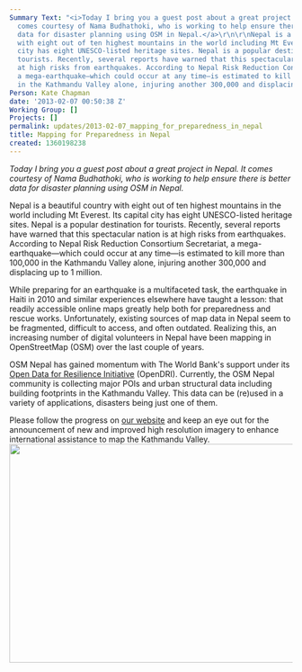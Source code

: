 ```yaml
---
Summary Text: "<i>Today I bring you a guest post about a great project in Nepal. It
  comes courtesy of Nama Budhathoki, who is working to help ensure there is better
  data for disaster planning using OSM in Nepal.</a>\r\n\r\nNepal is a beautiful country
  with eight out of ten highest mountains in the world including Mt Everest. Its capital
  city has eight UNESCO-listed heritage sites. Nepal is a popular destination for
  tourists. Recently, several reports have warned that this spectacular nation is
  at high risks from earthquakes. According to Nepal Risk Reduction Consortium Secretariat,
  a mega-earthquake—which could occur at any time—is estimated to kill more than 100,000
  in the Kathmandu Valley alone, injuring another 300,000 and displacing up to 1 million.\r\n\r\n"
Person: Kate Chapman
date: '2013-02-07 00:50:38 Z'
Working Group: []
Projects: []
permalink: updates/2013-02-07_mapping_for_preparedness_in_nepal
title: Mapping for Preparedness in Nepal
created: 1360198238
---
```

<p><em>Today I bring you a guest post about a great project in Nepal. It comes courtesy of Nama Budhathoki, who is working to help ensure there is better data for disaster planning using OSM in Nepal.</em></p><p>Nepal is a beautiful country with eight out of ten highest mountains in the world including Mt Everest. Its capital city has eight UNESCO-listed heritage sites. Nepal is a popular destination for tourists. Recently, several reports have warned that this spectacular nation is at high risks from earthquakes. According to Nepal Risk Reduction Consortium Secretariat, a mega-earthquake—which could occur at any time—is estimated to kill more than 100,000 in the Kathmandu Valley alone, injuring another 300,000 and displacing up to 1 million.</p><p>While preparing for an earthquake is a multifaceted task, the earthquake in Haiti in 2010 and similar experiences elsewhere have taught a lesson: that readily accessible online maps greatly help both for preparedness and rescue works. Unfortunately, existing sources of map data in Nepal seem to be fragmented, difficult to access, and often outdated. Realizing this, an increasing number of digital volunteers in Nepal have been mapping in OpenStreetMap (OSM) over the last couple of years.</p><p>OSM Nepal has gained momentum with The World Bank's support under its <a href="https://www.gfdrr.org/opendri">Open Data for Resilience Initiative</a> (OpenDRI). Currently, the OSM Nepal community is collecting major POIs and urban structural data including building footprints in the Kathmandu Valley. This data can be (re)used in a variety of applications, disasters being just one of them.</p><p>Please follow the progress on <a href="http://www.osmnepal.org">our website</a> and keep an eye out for the announcement of new and improved high resolution imagery to enhance international assistance to map the Kathmandu Valley. <img title="Nepal Activities" src="/sites/default/files/Nepal_Activites_0.jpg" alt="" width="720" height="389"></p>
